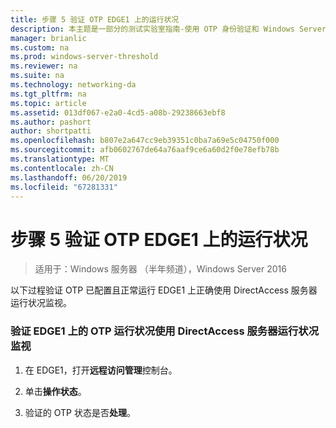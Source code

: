```yaml
---
title: 步骤 5 验证 OTP EDGE1 上的运行状况
description: 本主题是一部分的测试实验室指南-使用 OTP 身份验证和 Windows Server 2016 的 RSA SecurID 演示 DirectAccess
manager: brianlic
ms.custom: na
ms.prod: windows-server-threshold
ms.reviewer: na
ms.suite: na
ms.technology: networking-da
ms.tgt_pltfrm: na
ms.topic: article
ms.assetid: 013df067-e2a0-4cd5-a08b-29238663ebf8
ms.author: pashort
author: shortpatti
ms.openlocfilehash: b807e2a647cc9eb39351c0ba7a69e5c04750f000
ms.sourcegitcommit: afb0602767de64a76aaf9ce6a60d2f0e78efb78b
ms.translationtype: MT
ms.contentlocale: zh-CN
ms.lasthandoff: 06/20/2019
ms.locfileid: "67281331"
---
```

# <a name="step-5-verify-otp-health-on-edge1"></a>步骤 5 验证 OTP EDGE1 上的运行状况

>适用于：Windows 服务器 （半年频道），Windows Server 2016

以下过程验证 OTP 已配置且正常运行 EDGE1 上正确使用 DirectAccess 服务器运行状况监视。  
  
### <a name="verify-otp-health-on-edge1-using-directaccess-server-health-monitoring"></a>验证 EDGE1 上的 OTP 运行状况使用 DirectAccess 服务器运行状况监视  
  
1.  在 EDGE1，打开**远程访问管理**控制台。  
  
2.  单击**操作状态**。  
  
3.  验证的 OTP 状态是否**处理**。  
  


